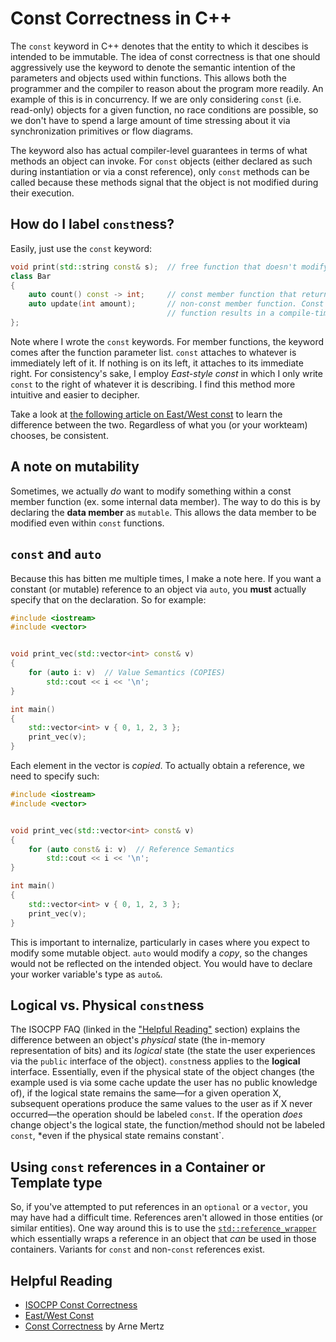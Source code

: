 # Const Correctness in C++

The `const` keyword in C++ denotes that the entity to which it descibes is intended to be
immutable. The idea of const correctness is that one should aggressively use the keyword to
denote the semantic intention of the parameters and objects used within functions. This
allows both the programmer and the compiler to reason about the program more readily. An
example of this is in concurrency. If we are only considering `const` (i.e. read-only)
objects for a given function, no race conditions are possible, so we don't have to spend a large amount of time
stressing about it via synchronization primitives or flow diagrams.

The keyword also has actual compiler-level guarantees in terms of what methods an object
can invoke. For `const` objects (either declared as such during instantiation or via a
const reference), only `const` methods can be called because these methods signal that the
object is not modified during their execution.

## How do I label `const`ness?

Easily, just use the `const` keyword:

```cpp
void print(std::string const& s);  // free function that doesn't modify its input
class Bar
{
    auto count() const -> int;     // const member function that returns some count.
    auto update(int amount);       // non-const member function. Const objects calling this
                                   // function results in a compile-time error.
};
```

Note where I wrote the `const` keywords. For member functions, the keyword comes after the
function parameter list. `const` attaches to whatever is immediately left of it. If nothing is on its
left, it attaches to its immediate right. For consistency's sake, I employ *East-style const* in which I only write `const` to the right of whatever it is describing. I find this method more intuitive and easier to decipher. 

Take a look at [the following article on East/West const](https://ianyepan.github.io/posts/cpp-const/) to learn the difference between the two. Regardless of what you (or your workteam) chooses, be consistent.

## A note on mutability

Sometimes, we actually *do* want to modify something within a const member function (ex.
some internal data member). The way to do this is by declaring the **data member** as
`mutable`. This allows the data member to be modified even within `const` functions.

## `const` and `auto`

Because this has bitten me multiple times, I make a note here. If you want a constant (or mutable) reference to an object via `auto`, you **must** actually specify that on the declaration. So for example:

```cpp
#include <iostream>
#include <vector>


void print_vec(std::vector<int> const& v)
{
    for (auto i: v)  // Value Semantics (COPIES)
        std::cout << i << '\n';
}

int main()
{
    std::vector<int> v { 0, 1, 2, 3 };
    print_vec(v);
}
```

Each element in the vector is *copied*. To actually obtain a reference, we need to specify such:

```cpp
#include <iostream>
#include <vector>


void print_vec(std::vector<int> const& v)
{
    for (auto const& i: v)  // Reference Semantics
        std::cout << i << '\n';
}

int main()
{
    std::vector<int> v { 0, 1, 2, 3 };
    print_vec(v);
}
```

This is important to internalize, particularly in cases where you expect to modify some mutable
object. `auto` would modify a *copy*, so the changes would not be reflected on the intended object.
You would have to declare your worker variable's type as `auto&`.

## Logical vs. Physical `const`ness

The ISOCPP FAQ (linked in the ["Helpful Reading"](#helpful-reading) section) explains the difference
between an object's *physical* state (the in-memory representation of bits) and its
*logical* state (the state the user experiences via the `public` interface of the object).
`const`ness applies to the **logical** interface. Essentially, even if the physical state of the
object changes (the example used is via some cache update the user has no public knowledge of), if
the logical state remains the same—for a given operation X, subsequent operations produce the same
values to the user as if X never occurred—the operation should be labeled `const`. If the operation
*does* change object's the logical state, the function/method should not be labeled `const`, *even
if the physical state remains constant`.

## Using `const` references in a Container or Template type

So, if you've attempted to put references in an `optional` or a `vector`, you may have had a
difficult time. References aren't allowed in those entities (or similar entities). One way around
this is to use the
[`std::reference_wrapper`](https://en.cppreference.com/w/cpp/utility/functional/reference_wrapper)
which essentially wraps a reference in an object that *can* be used in those containers. Variants
for `const` and non-`const` references exist. 

## Helpful Reading

- [ISOCPP Const Correctness](https://isocpp.org/wiki/faq/const-correctness)
- [East/West Const](https://ianyepan.github.io/posts/cpp-const/)
- [Const Correctness](https://arne-mertz.de/2016/07/const-correctness/) by Arne Mertz
